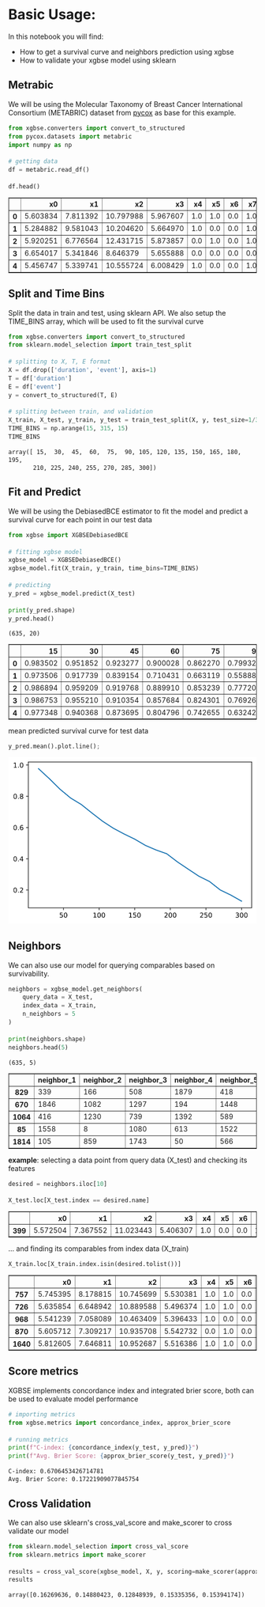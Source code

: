 # Basic Usage:
In this notebook you will find:
- How to get a survival curve and neighbors prediction using xgbse
- How to validate your xgbse model using sklearn

## Metrabic

We will be using the Molecular Taxonomy of Breast Cancer International Consortium (METABRIC) dataset from [pycox](https://github.com/havakv/pycox#datasets) as base for this example.


```python
from xgbse.converters import convert_to_structured
from pycox.datasets import metabric
import numpy as np

# getting data
df = metabric.read_df()

df.head()
```




<div>
<style scoped>
    .dataframe tbody tr th:only-of-type {
        vertical-align: middle;
    }

    .dataframe tbody tr th {
        vertical-align: top;
    }

    .dataframe thead th {
        text-align: right;
    }
</style>
<table border="1" class="dataframe">
  <thead>
    <tr style="text-align: right;">
      <th></th>
      <th>x0</th>
      <th>x1</th>
      <th>x2</th>
      <th>x3</th>
      <th>x4</th>
      <th>x5</th>
      <th>x6</th>
      <th>x7</th>
      <th>x8</th>
      <th>duration</th>
      <th>event</th>
    </tr>
  </thead>
  <tbody>
    <tr>
      <th>0</th>
      <td>5.603834</td>
      <td>7.811392</td>
      <td>10.797988</td>
      <td>5.967607</td>
      <td>1.0</td>
      <td>1.0</td>
      <td>0.0</td>
      <td>1.0</td>
      <td>56.840000</td>
      <td>99.333336</td>
      <td>0</td>
    </tr>
    <tr>
      <th>1</th>
      <td>5.284882</td>
      <td>9.581043</td>
      <td>10.204620</td>
      <td>5.664970</td>
      <td>1.0</td>
      <td>0.0</td>
      <td>0.0</td>
      <td>1.0</td>
      <td>85.940002</td>
      <td>95.733330</td>
      <td>1</td>
    </tr>
    <tr>
      <th>2</th>
      <td>5.920251</td>
      <td>6.776564</td>
      <td>12.431715</td>
      <td>5.873857</td>
      <td>0.0</td>
      <td>1.0</td>
      <td>0.0</td>
      <td>1.0</td>
      <td>48.439999</td>
      <td>140.233337</td>
      <td>0</td>
    </tr>
    <tr>
      <th>3</th>
      <td>6.654017</td>
      <td>5.341846</td>
      <td>8.646379</td>
      <td>5.655888</td>
      <td>0.0</td>
      <td>0.0</td>
      <td>0.0</td>
      <td>0.0</td>
      <td>66.910004</td>
      <td>239.300003</td>
      <td>0</td>
    </tr>
    <tr>
      <th>4</th>
      <td>5.456747</td>
      <td>5.339741</td>
      <td>10.555724</td>
      <td>6.008429</td>
      <td>1.0</td>
      <td>0.0</td>
      <td>0.0</td>
      <td>1.0</td>
      <td>67.849998</td>
      <td>56.933334</td>
      <td>1</td>
    </tr>
  </tbody>
</table>
</div>



## Split and Time Bins

Split the data in train and test, using sklearn API. We also setup the TIME_BINS array, which will be used to fit the survival curve


```python
from xgbse.converters import convert_to_structured
from sklearn.model_selection import train_test_split

# splitting to X, T, E format
X = df.drop(['duration', 'event'], axis=1)
T = df['duration']
E = df['event']
y = convert_to_structured(T, E)

# splitting between train, and validation
X_train, X_test, y_train, y_test = train_test_split(X, y, test_size=1/3, random_state = 0)
TIME_BINS = np.arange(15, 315, 15)
TIME_BINS
```




    array([ 15,  30,  45,  60,  75,  90, 105, 120, 135, 150, 165, 180, 195,
           210, 225, 240, 255, 270, 285, 300])



## Fit and Predict

We will be using the DebiasedBCE estimator to fit the model and predict a survival curve for each point in our test data


```python
from xgbse import XGBSEDebiasedBCE

# fitting xgbse model
xgbse_model = XGBSEDebiasedBCE()
xgbse_model.fit(X_train, y_train, time_bins=TIME_BINS)

# predicting
y_pred = xgbse_model.predict(X_test)

print(y_pred.shape)
y_pred.head()
```

    (635, 20)





<div>
<style scoped>
    .dataframe tbody tr th:only-of-type {
        vertical-align: middle;
    }

    .dataframe tbody tr th {
        vertical-align: top;
    }

    .dataframe thead th {
        text-align: right;
    }
</style>
<table border="1" class="dataframe">
  <thead>
    <tr style="text-align: right;">
      <th></th>
      <th>15</th>
      <th>30</th>
      <th>45</th>
      <th>60</th>
      <th>75</th>
      <th>90</th>
      <th>105</th>
      <th>120</th>
      <th>135</th>
      <th>150</th>
      <th>165</th>
      <th>180</th>
      <th>195</th>
      <th>210</th>
      <th>225</th>
      <th>240</th>
      <th>255</th>
      <th>270</th>
      <th>285</th>
      <th>300</th>
    </tr>
  </thead>
  <tbody>
    <tr>
      <th>0</th>
      <td>0.983502</td>
      <td>0.951852</td>
      <td>0.923277</td>
      <td>0.900028</td>
      <td>0.862270</td>
      <td>0.799324</td>
      <td>0.715860</td>
      <td>0.687257</td>
      <td>0.651314</td>
      <td>0.610916</td>
      <td>0.568001</td>
      <td>0.513172</td>
      <td>0.493194</td>
      <td>0.430701</td>
      <td>0.377675</td>
      <td>0.310496</td>
      <td>0.272169</td>
      <td>0.225599</td>
      <td>0.184878</td>
      <td>0.144089</td>
    </tr>
    <tr>
      <th>1</th>
      <td>0.973506</td>
      <td>0.917739</td>
      <td>0.839154</td>
      <td>0.710431</td>
      <td>0.663119</td>
      <td>0.558886</td>
      <td>0.495204</td>
      <td>0.364995</td>
      <td>0.311628</td>
      <td>0.299939</td>
      <td>0.226226</td>
      <td>0.191373</td>
      <td>0.171697</td>
      <td>0.144864</td>
      <td>0.112447</td>
      <td>0.089558</td>
      <td>0.081137</td>
      <td>0.057679</td>
      <td>0.048563</td>
      <td>0.035985</td>
    </tr>
    <tr>
      <th>2</th>
      <td>0.986894</td>
      <td>0.959209</td>
      <td>0.919768</td>
      <td>0.889910</td>
      <td>0.853239</td>
      <td>0.777208</td>
      <td>0.725381</td>
      <td>0.649177</td>
      <td>0.582569</td>
      <td>0.531787</td>
      <td>0.485275</td>
      <td>0.451667</td>
      <td>0.428899</td>
      <td>0.386413</td>
      <td>0.344369</td>
      <td>0.279685</td>
      <td>0.242064</td>
      <td>0.187967</td>
      <td>0.158121</td>
      <td>0.118562</td>
    </tr>
    <tr>
      <th>3</th>
      <td>0.986753</td>
      <td>0.955210</td>
      <td>0.910354</td>
      <td>0.857684</td>
      <td>0.824301</td>
      <td>0.769262</td>
      <td>0.665805</td>
      <td>0.624934</td>
      <td>0.583592</td>
      <td>0.537261</td>
      <td>0.493957</td>
      <td>0.443193</td>
      <td>0.416702</td>
      <td>0.376552</td>
      <td>0.308947</td>
      <td>0.237033</td>
      <td>0.177140</td>
      <td>0.141838</td>
      <td>0.117917</td>
      <td>0.088937</td>
    </tr>
    <tr>
      <th>4</th>
      <td>0.977348</td>
      <td>0.940368</td>
      <td>0.873695</td>
      <td>0.804796</td>
      <td>0.742655</td>
      <td>0.632426</td>
      <td>0.556008</td>
      <td>0.521490</td>
      <td>0.493577</td>
      <td>0.458477</td>
      <td>0.416363</td>
      <td>0.391099</td>
      <td>0.364431</td>
      <td>0.291472</td>
      <td>0.223758</td>
      <td>0.190398</td>
      <td>0.165911</td>
      <td>0.120061</td>
      <td>0.095512</td>
      <td>0.069566</td>
    </tr>
  </tbody>
</table>
</div>



mean predicted survival curve for test data


```python
y_pred.mean().plot.line();
```



![svg](img/output_8_0.svg)



## Neighbors

We can also use our model for querying comparables based on survivability.


```python
neighbors = xgbse_model.get_neighbors(
    query_data = X_test,
    index_data = X_train,
    n_neighbors = 5
)

print(neighbors.shape)
neighbors.head(5)
```

    (635, 5)





<div>
<style scoped>
    .dataframe tbody tr th:only-of-type {
        vertical-align: middle;
    }

    .dataframe tbody tr th {
        vertical-align: top;
    }

    .dataframe thead th {
        text-align: right;
    }
</style>
<table border="1" class="dataframe">
  <thead>
    <tr style="text-align: right;">
      <th></th>
      <th>neighbor_1</th>
      <th>neighbor_2</th>
      <th>neighbor_3</th>
      <th>neighbor_4</th>
      <th>neighbor_5</th>
    </tr>
  </thead>
  <tbody>
    <tr>
      <th>829</th>
      <td>339</td>
      <td>166</td>
      <td>508</td>
      <td>1879</td>
      <td>418</td>
    </tr>
    <tr>
      <th>670</th>
      <td>1846</td>
      <td>1082</td>
      <td>1297</td>
      <td>194</td>
      <td>1448</td>
    </tr>
    <tr>
      <th>1064</th>
      <td>416</td>
      <td>1230</td>
      <td>739</td>
      <td>1392</td>
      <td>589</td>
    </tr>
    <tr>
      <th>85</th>
      <td>1558</td>
      <td>8</td>
      <td>1080</td>
      <td>613</td>
      <td>1522</td>
    </tr>
    <tr>
      <th>1814</th>
      <td>105</td>
      <td>859</td>
      <td>1743</td>
      <td>50</td>
      <td>566</td>
    </tr>
  </tbody>
</table>
</div>



<b>example</b>: selecting a data point from query data (X_test) and checking its features


```python
desired = neighbors.iloc[10]

X_test.loc[X_test.index == desired.name]
```




<div>
<style scoped>
    .dataframe tbody tr th:only-of-type {
        vertical-align: middle;
    }

    .dataframe tbody tr th {
        vertical-align: top;
    }

    .dataframe thead th {
        text-align: right;
    }
</style>
<table border="1" class="dataframe">
  <thead>
    <tr style="text-align: right;">
      <th></th>
      <th>x0</th>
      <th>x1</th>
      <th>x2</th>
      <th>x3</th>
      <th>x4</th>
      <th>x5</th>
      <th>x6</th>
      <th>x7</th>
      <th>x8</th>
    </tr>
  </thead>
  <tbody>
    <tr>
      <th>399</th>
      <td>5.572504</td>
      <td>7.367552</td>
      <td>11.023443</td>
      <td>5.406307</td>
      <td>1.0</td>
      <td>0.0</td>
      <td>0.0</td>
      <td>1.0</td>
      <td>67.620003</td>
    </tr>
  </tbody>
</table>
</div>



... and finding its comparables from index data (X_train)


```python
X_train.loc[X_train.index.isin(desired.tolist())]
```




<div>
<style scoped>
    .dataframe tbody tr th:only-of-type {
        vertical-align: middle;
    }

    .dataframe tbody tr th {
        vertical-align: top;
    }

    .dataframe thead th {
        text-align: right;
    }
</style>
<table border="1" class="dataframe">
  <thead>
    <tr style="text-align: right;">
      <th></th>
      <th>x0</th>
      <th>x1</th>
      <th>x2</th>
      <th>x3</th>
      <th>x4</th>
      <th>x5</th>
      <th>x6</th>
      <th>x7</th>
      <th>x8</th>
    </tr>
  </thead>
  <tbody>
    <tr>
      <th>757</th>
      <td>5.745395</td>
      <td>8.178815</td>
      <td>10.745699</td>
      <td>5.530381</td>
      <td>1.0</td>
      <td>1.0</td>
      <td>0.0</td>
      <td>1.0</td>
      <td>64.930000</td>
    </tr>
    <tr>
      <th>726</th>
      <td>5.635854</td>
      <td>6.648942</td>
      <td>10.889588</td>
      <td>5.496374</td>
      <td>1.0</td>
      <td>1.0</td>
      <td>0.0</td>
      <td>1.0</td>
      <td>70.860001</td>
    </tr>
    <tr>
      <th>968</th>
      <td>5.541239</td>
      <td>7.058089</td>
      <td>10.463409</td>
      <td>5.396433</td>
      <td>1.0</td>
      <td>0.0</td>
      <td>0.0</td>
      <td>1.0</td>
      <td>71.070000</td>
    </tr>
    <tr>
      <th>870</th>
      <td>5.605712</td>
      <td>7.309217</td>
      <td>10.935708</td>
      <td>5.542732</td>
      <td>0.0</td>
      <td>1.0</td>
      <td>0.0</td>
      <td>1.0</td>
      <td>71.470001</td>
    </tr>
    <tr>
      <th>1640</th>
      <td>5.812605</td>
      <td>7.646811</td>
      <td>10.952687</td>
      <td>5.516386</td>
      <td>1.0</td>
      <td>1.0</td>
      <td>0.0</td>
      <td>1.0</td>
      <td>68.559998</td>
    </tr>
  </tbody>
</table>
</div>



## Score metrics

XGBSE implements concordance index and integrated brier score, both can be used to evaluate model performance


```python
# importing metrics
from xgbse.metrics import concordance_index, approx_brier_score

# running metrics
print(f"C-index: {concordance_index(y_test, y_pred)}")
print(f"Avg. Brier Score: {approx_brier_score(y_test, y_pred)}")
```

    C-index: 0.6706453426714781
    Avg. Brier Score: 0.17221909077845754


## Cross Validation

We can also use sklearn's cross_val_score and make_scorer to cross validate our model


```python
from sklearn.model_selection import cross_val_score
from sklearn.metrics import make_scorer

results = cross_val_score(xgbse_model, X, y, scoring=make_scorer(approx_brier_score))
results
```




    array([0.16269636, 0.14880423, 0.12848939, 0.15335356, 0.15394174])
